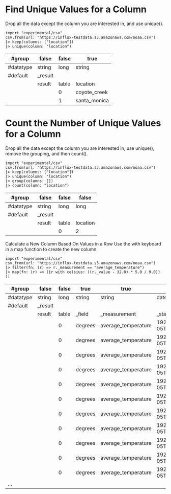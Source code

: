 # Find Unique Values for a Column
Drop all the data except the column you are interested in, and use unique().
```flux
import "experimental/csv"
csv.from(url: "https://influx-testdata.s3.amazonaws.com/noaa.csv")
|> keep(columns: ["location"])
|> unique(column: "location")
```

|#group   |false  |false|true        |
|---------|-------|-----|------------|
|#datatype|string |long |string      |
|#default |_result|     |            |
|         |result |table|location    |
|         |       |0    |coyote_creek|
|         |       |1    |santa_monica|

# Count the Number of Unique Values for a Column
Drop all the data except the column you are interested in, use unique(), remove the grouping, and then count().

```flux
import "experimental/csv"
csv.from(url: "https://influx-testdata.s3.amazonaws.com/noaa.csv")
|> keep(columns: ["location"])
|> unique(column: "location")
|> group(columns: [])
|> count(column: "location")
```

|#group   |false  |false|false       |
|---------|-------|-----|------------|
|#datatype|string |long |long        |
|#default |_result|     |            |
|         |result |table|location    |
|         |       |0    |2           |

Calculate a New Column Based On Values in a Row
Use the with keyboard in a map function to create the new column.

```
import "experimental/csv"
csv.from(url: "https://influx-testdata.s3.amazonaws.com/noaa.csv")
|> filter(fn: (r) => r._measurement == "average_temperature")
|> map(fn: (r) => ({r with celsius: ((r._value - 32.0) * 5.0 / 9.0)} ))
```
|#group   |false  |false|true        |true               |true                          |true                          |false               |false |false             |true        |
|---------|-------|-----|------------|-------------------|------------------------------|------------------------------|--------------------|------|------------------|------------|
|#datatype|string |long |string      |string             |dateTime:RFC3339              |dateTime:RFC3339              |dateTime:RFC3339    |double|double            |string      |
|#default |_result|     |            |                   |                              |                              |                    |      |                  |            |
|         |result |table|_field      |_measurement       |_start                        |_stop                         |_time               |_value|celsius           |location    |
|         |       |0    |degrees     |average_temperature|1920-03-05T22:10:01.711964667Z|2020-03-05T22:10:01.711964667Z|2019-08-17T00:00:00Z|82    |27.77777777777778 |coyote_creek|
|         |       |0    |degrees     |average_temperature|1920-03-05T22:10:01.711964667Z|2020-03-05T22:10:01.711964667Z|2019-08-17T00:06:00Z|73    |22.77777777777778 |coyote_creek|
|         |       |0    |degrees     |average_temperature|1920-03-05T22:10:01.711964667Z|2020-03-05T22:10:01.711964667Z|2019-08-17T00:12:00Z|86    |30                |coyote_creek|
|         |       |0    |degrees     |average_temperature|1920-03-05T22:10:01.711964667Z|2020-03-05T22:10:01.711964667Z|2019-08-17T00:18:00Z|89    |31.666666666666668|coyote_creek|
|         |       |0    |degrees     |average_temperature|1920-03-05T22:10:01.711964667Z|2020-03-05T22:10:01.711964667Z|2019-08-17T00:24:00Z|77    |25                |coyote_creek|
|         |       |0    |degrees     |average_temperature|1920-03-05T22:10:01.711964667Z|2020-03-05T22:10:01.711964667Z|2019-08-17T00:30:00Z|70    |21.11111111111111 |coyote_creek|
|         |       |0    |degrees     |average_temperature|1920-03-05T22:10:01.711964667Z|2020-03-05T22:10:01.711964667Z|2019-08-17T00:36:00Z|84    |28.88888888888889 |coyote_creek|
|         |       |0    |degrees     |average_temperature|1920-03-05T22:10:01.711964667Z|2020-03-05T22:10:01.711964667Z|2019-08-17T00:42:00Z|76    |24.444444444444443|coyote_creek|
|         |       |0    |degrees     |average_temperature|1920-03-05T22:10:01.711964667Z|2020-03-05T22:10:01.711964667Z|2019-08-17T00:48:00Z|85    |29.444444444444443|coyote_creek|
|         |       |0    |degrees     |average_temperature|1920-03-05T22:10:01.711964667Z|2020-03-05T22:10:01.711964667Z|2019-08-17T00:54:00Z|80    |26.666666666666668|coyote_creek|
|         |       |0    |degrees     |average_temperature|1920-03-05T22:10:01.711964667Z|
| ... |